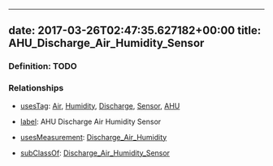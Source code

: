 
---
date: 2017-03-26T02:47:35.627182+00:00
title: AHU_Discharge_Air_Humidity_Sensor
---
### Definition: TODO

### Relationships

* [usesTag](https://brickschema.org/schema/1.0/BrickFrame#usesTag): [Air](https://brickschema.org/schema/1.0/BrickTag#Air), [Humidity](https://brickschema.org/schema/1.0/BrickTag#Humidity), [Discharge](https://brickschema.org/schema/1.0/BrickTag#Discharge), [Sensor](https://brickschema.org/schema/1.0/BrickTag#Sensor), [AHU](https://brickschema.org/schema/1.0/BrickTag#AHU)

* [label](http://www.w3.org/2000/01/rdf-schema#label): AHU Discharge Air Humidity Sensor

* [usesMeasurement](https://brickschema.org/schema/1.0/BrickFrame#usesMeasurement): [Discharge_Air_Humidity](https://brickschema.org/schema/1.0/Brick#Discharge_Air_Humidity)

* [subClassOf](http://www.w3.org/2000/01/rdf-schema#subClassOf): [Discharge_Air_Humidity_Sensor](https://brickschema.org/schema/1.0/Brick#Discharge_Air_Humidity_Sensor)
